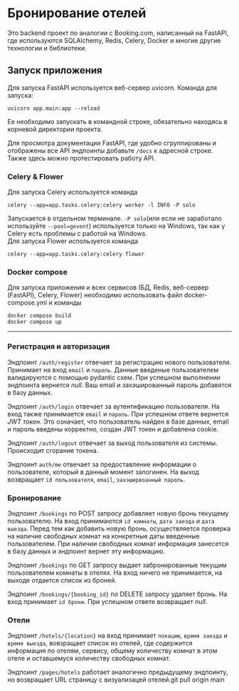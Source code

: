 # Бронирование отелей
Это backend проект по аналогии с Booking.com, написанный на FastAPI, где используются SQLAlchemy, Redis, Celery, Docker и многие другие технологии и библиотеки.

## Запуск приложения
Для запуска FastAPI используется веб-сервер uvicorn. Команда для запуска:  
```
uvicorn app.main:app --reload
```  
Ее необходимо запускать в командной строке, обязательно находясь в корневой директории проекта.

Для просмотра документации FastAPI, где удобно сгруппированы и отображены все API эндпоинты добавьте `/docs` к адресной строке. Также здесь можно протестировать работу API.

### Celery & Flower
Для запуска Celery используется команда  
```
celery --app=app.tasks.celery:celery worker -l INFO -P solo
```
Запускается в отдельном терминале.
`-P solo`(или если не заработало используйте `--pool=gevent`) используется только на Windows, так как у Celery есть проблемы с работой на Windows.  
Для запуска Flower используется команда  
```
celery --app=app.tasks.celery:celery flower
``` 

### Docker compose
Для запуска приложения и всех сервисов (БД, Redis, веб-сервер (FastAPI), Celery, Flower) необходимо использовать файл docker-compose.yml и команды
```
docker compose build
docker compose up
```



---


### Регистрация и авторизация

Эндпоинт `/auth/register` отвечает за регистрацию нового пользователя. Принимает на вход `email` и `пароль`. Данные введеные пользователем валидируются с помощью pydantic схем. При успешном выполнении эндпоинта вернется _null_. Ваш email и захэшированный пароль добавятся в базу данных.

Эндпоинт `/auth/login` отвечает за аутентификацию пользователя. На вход также принимается `email` и `пароль`. При успешном ответе вернется _JWT токен_. Это означает, что пользователь найден в базе данных, email и пароль введены корректно, создан JWT токен и добавлена cookie. 

Эндпоинт `/auth/logout` отвечает за выход пользователя из системы. Происходит сгорание токена.

Эндпоинт `auth/me` отвечает за предоставление информации о пользователе, который в данный момент залогинен. На выход возвращает `id пользователя`, `email`, `захэширвоанный пароль`. 



### Бронирование

Эндпоинт `/bookings` по POST запросу добавляет новую бронь текущему пользователю. На вход принимаются `id комнаты`, `дата заезда` и `дата выезда`. Перед тем как добавить новую бронь, осуществляется проверка на наличие свободных комнат на конкретные даты введенные пользователем. При наличии свободных комнат информация занесется в базу данных и эндпоинт вернет эту информацию.

Эндпоинт `/bookings` по GET запросу выдает забронированные текущим пользователем комнаты в отелях. На вход ничего не принимается, на выходе отдается список из броней.

Эндпоинт `/bookings/{booking_id}` по DELETE запросу удаляет бронь. На вход принимает `id брони`. При успешном ответе возвращает _null_.


### Отели

Эндпоинт `/hotels/{location}` на вход принимает `локацию`, `время заезда` и `время выезда`, вовзращает список из отелей, где содержится информация по отелям, сервису, общему количеству комнат в этом отеле и оставшемуся количеству свободных комнат. 

Эндпоинт `/pages/hotels` работает аналогично предыдущему эндпоинту, но возвращает URL страницу с визуализацей отелей.git pull origin main